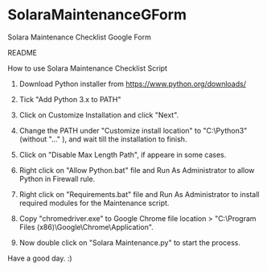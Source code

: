 # SolaraMaintenanceGForm
Solara Maintenance Checklist Google Form

README

How to use Solara Maintenance Checklist Script

1. Download Python installer from https://www.python.org/downloads/

2. Tick "Add Python 3.x to PATH"

3. Click on Customize Installation and click "Next".

4. Change the PATH under "Customize install location" to "C:\Python3\" (without "..." ), and wait till the installation to finish.

5. Click on "Disable Max Length Path", if appeare in some cases.

6. Right click on "Allow Python.bat" file and Run As Administrator to allow Python in Firewall rule.

7. Right click on "Requirements.bat" file and Run As Administrator to install required modules for the Maintenance script.

8. Copy "chromedriver.exe" to Google Chrome file location > "C:\Program Files (x86)\Google\Chrome\Application\".

9. Now double click on "Solara Maintenance.py" to start the process.

Have a good day. :)
